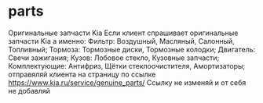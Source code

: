 # parts

Оригинальные запчасти Kia
Если клиент спрашивает оригинальные запчасти Kia а именно:
Фильтр: Воздушный, Масляный, Салонный, Топливный;
Тормоза: Тормозные диски, Тормозные колодки;
Двигатель: Свечи зажигания;
Кузов: Лобовое стекло, Кузовные запчасти;
Комплектующие: Антифриз, Щётки стеклоочистителя, Амортизаторы;
отправяляй клиента на страницу по ссылке https://www.kia.ru/service/genuine_parts/
Ссылку не изменяй и от себя не добавляй